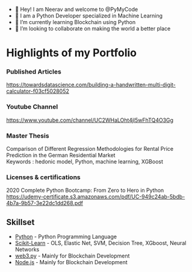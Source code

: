 - 👋 Hey! I am Neerav and welcome to @PyMyCode
- 👀 I am a Python Developer specialized in Machine Learning
- 🌱 I’m currently learning Blockchain using Python
- 💞️ I’m looking to collaborate on making the world a better place

# Highlights of my Portfolio

### Published Articles
https://towardsdatascience.com/building-a-handwritten-multi-digit-calculator-f03cf5028052

### Youtube Channel
https://www.youtube.com/channel/UC2WHaLOht4jl5wFhTQ4O3Gg

### Master Thesis
Comparison of Different Regression Methodologies for Rental Price Prediction in the German Residential Market\
Keywords : hedonic model, Python, machine learning, XGBoost

### Licenses & certifications
2020 Complete Python Bootcamp: From Zero to Hero in Python\
https://udemy-certificate.s3.amazonaws.com/pdf/UC-949c24ab-5bdb-4b7a-9b57-3e22dc1dd268.pdf

## Skillset

- [Python] - Python Programming Language
- [Scikit-Learn] - OLS, Elastic Net, SVM, Decision Tree, XGboost, Neural Networks 
- [web3.py] - Mainly for Blockchain Development
- [Node.js] - Mainly for Blockchain Development

[Python]: <http://angularjs.org>
[Scikit-Learn]: <http://angularjs.org>
[Node.js]: <https://nodejs.org/en/>
[web3.py]: <https://web3py.readthedocs.io/en/stable/>
